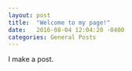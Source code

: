```yaml
---
layout: post
title:  "Welcome to my page!"
date:   2016-08-04 12:04:20 -0400
categories: General Posts
---
```

I make a post.

[jekyll-docs]: http://jekyllrb.com/docs/home
[jekyll-gh]:   https://github.com/jekyll/jekyll
[jekyll-talk]: https://talk.jekyllrb.com/
